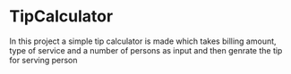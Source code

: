 # TipCalculator
In this project a simple tip calculator is made which takes billing amount, type of service and a number of persons as input and then genrate the tip for serving person
